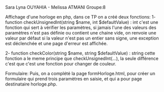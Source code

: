 Sara Lyna OUYAHIA - Melissa ATMANI
Groupe:8

Affichage d'une horloge en php,
dans ce TP on a créé deux fonctions:
1- function checkUnsignedInt(string $name, int $defaultValue) : int
c'est une fonction qui sert à vérifier les paramètres, 
si jamais l'une  des valeurs des paramètres n'est pas définie ou contient une chaine vide,
 on renvoie une valeur par défaut
 si la valeur n'est pas un entier sans signe, une exception est déclenchée et une page d'erreur est affichée.

2- function checkColor(string $name, string $defaultValue) : string
cette fonction a le meme principe que checkUnsignedInt(...),
la seule différence c'est que c'est une fonction pour changer de couleur.




Formulaire:
 Puis, on a complété la page formHorloge.html, pour créer un formulaire qui prend trois paramètres en saisie,
 et qui a pour page destinataire horloge.php.

